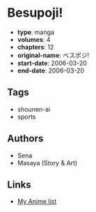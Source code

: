# Besupoji!

-   **type**: manga
-   **volumes**: 4
-   **chapters**: 12
-   **original-name**: ベスポジ!
-   **start-date**: 2006-03-20
-   **end-date**: 2006-03-20

## Tags

-   shounen-ai
-   sports

## Authors

-   Sena
-   Masaya (Story & Art)

## Links

-   [My Anime list](https://myanimelist.net/manga/12786/Besupoji)
